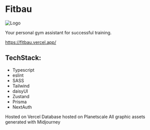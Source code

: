 # Fitbau

![Logo](https://fitbau.vercel.app/_next/image?url=%2Fimages%2Flogo.png&w=96&q=75)

Your personal gym assistant for successful training.

https://fitbau.vercel.app/

## TechStack:

- Typescript
- eslint
- SASS
- Tailwind
- daisyUI
- Zustand
- Prisma
- NextAuth

Hosted on Vercel
Database hosted on Planetscale
All graphic assets generated with Midjourney
